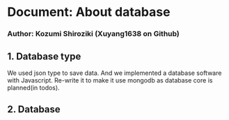 # Document: About database
### Author: Kozumi Shiroziki (Xuyang1638 on Github)

## 1. Database type
  We used json type to save data. And we implemented a database software with Javascript. Re-write it to make it use mongodb as database core is planned(in todos).

## 2. Database